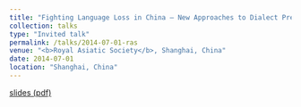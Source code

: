 ```yaml
---
title: "Fighting Language Loss in China – New Approaches to Dialect Preservation"
collection: talks
type: "Invited talk"
permalink: /talks/2014-07-01-ras
venue: "<b>Royal Asiatic Society</b>, Shanghai, China"
date: 2014-07-01
location: "Shanghai, China"
---
```


[slides (pdf)](https://keyilan.github.io/files/ras.pdf)
